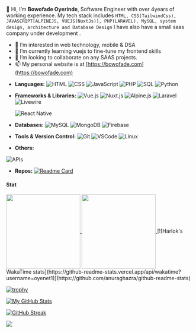 👋 Hi, I’m **Bowofade Oyerinde**, Software Engineer with over 4years of working experience. My tech stack includes `HTML, CSS(TailwindCss), JAVASCRIPT[ALPINEJS, VUEJS(NuxtJs)], PHP(LARAVEL), MySQL, system design, architecture and Database Design`
I have also have a small saas company under development .

- 👀 I’m interested in web technology, mobile & DSA
- 🌱 I’m currently learning vuejs to fine-tune my frontend skills
- 💞️ I’m looking to collaborate on any SAAS projects.
- 📫 My personal website is at [https://bowofade.com](https://bowofade.com)

<!---
oyenet1/oyenet1 is a ✨ special ✨ repository because its `README.md` (this file) appears on your GitHub profile.
You can click the Preview link to take a look at your changes.
--->

- **Languages:** 
  ![HTML](https://img.shields.io/badge/-HTML-e34f26?style=flat-square&logo=html5&logoColor=white)
  ![CSS](https://img.shields.io/badge/-CSS-1572b6?style=flat-square&logo=css3&logoColor=white)
  ![JavaScript](https://img.shields.io/badge/-JavaScript-ffca28?style=flat-square&logo=javascript&logoColor=white)
  ![PHP](https://img.shields.io/badge/-PHP-7952b3?style=flat-square&logo=php&logoColor=white)
  ![SQL](https://img.shields.io/badge/-SQL-4479a1?style=flat-square&logo=sql&logoColor=white)
![Python](https://img.shields.io/badge/-Python-3776AB?style=flat-square&logo=python&logoColor=white)


- **Frameworks & Libraries:**
  ![Vue.js](https://img.shields.io/badge/-Vue.js-4fc08d?style=flat-square&logo=vue.js&logoColor=white)
  ![Nuxt.js](https://img.shields.io/badge/-Nuxt.js-00C58E?style=flat-square&logo=nuxt.js&logoColor=white)
  ![Alpine.js](https://img.shields.io/badge/-Alpine.js-8bc0d0?style=flat-square&logo=alpine.js&logoColor=white)
  ![Laravel](https://img.shields.io/badge/-Laravel-ff2d20?style=flat-square&logo=laravel&logoColor=white)
    ![Livewire](https://img.shields.io/badge/-Livewire-FF2D20?style=flat-square&logo=laravel&logoColor=white)

  ![React Native](https://img.shields.io/badge/-React_Native-61dafb?style=flat-square&logo=react&logoColor=white)
<!---  ![Electron](https://img.shields.io/badge/-Electron-47848F?style=flat-square&logo=electron&logoColor=white)--->

- **Databases:**
  ![MySQL](https://img.shields.io/badge/-MySQL-4479a1?style=flat-square&logo=mysql&logoColor=white)
  ![MongoDB](https://img.shields.io/badge/-MongoDB-4DB33D?style=flat-square&logo=mongodb&logoColor=white)
  ![Firebase](https://img.shields.io/badge/-Firebase-FFCA28?style=flat-square&logo=firebase&logoColor=white)
<!---  ![Supabase](https://img.shields.io/badge/-Supabase-396B9E?style=flat-square&logo=supabase&logoColor=white)--->

- **Tools & Version Control:**
  ![Git](https://img.shields.io/badge/-Git-f05032?style=flat-square&logo=git&logoColor=white)
  ![VSCode](https://img.shields.io/badge/-VSCode-007acc?style=flat-square&logo=visual-studio-code&logoColor=white)
  ![Linux](https://img.shields.io/badge/-Linux-FCC624?style=flat-square&logo=linux&logoColor=white)

- **Others:**
  <!--- ![WebSocket](https://img.shields.io/badge/-WebSocket-818181?style=flat-square)--->
 ![APIs](https://img.shields.io/badge/-APIs-009688?style=flat-square)

- **Repos:**
[![Readme Card](https://github-readme-stats.vercel.app/api/pin/?username=oyenet1&repo=books_crud)](https://github.com/oyenet1/books_crud)

#### Stat
<a href="https://github.com/anuraghazra/github-readme-stats">
  <img height=200 align="center" src="https://github-readme-stats.vercel.app/api?username=oyenet1" />
</a>
<a href="https://github.com/anuraghazra/convoychat">
  <img height=200 align="center" src="https://github-readme-stats.vercel.app/api/top-langs?username=oyenet1&layout=donut&langs_count=8&card_width=320" />
</a>
[![Harlok's WakaTime stats](https://github-readme-stats.vercel.app/api/wakatime?username=oyenet1)](https://github.com/anuraghazra/github-readme-stats)

[![trophy](https://github-profile-trophy.vercel.app/?username=Networker&theme=dark)](https://github.com/ryo-ma/github-profile-trophy)


[![My GitHub Stats](https://github-readme-stats.vercel.app/api/?username=oyenet1&count_private=true&theme=radical&showicons=true)]()

[![GitHub Streak](https://github-readme-streak-stats.herokuapp.com/?user=oyenet1&theme=dark)](https://git.io/streak-stats)


![](https://komarev.com/ghpvc/?username=oyenet1&color=blue)
